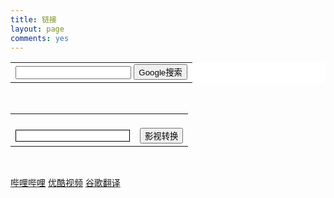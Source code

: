 ```yaml
---
title: 链接
layout: page
comments: yes
---
```


<center>
	<FORM method="GET" action="http://www.google.com/search" target="_blank">
		<TABLE bgcolor="#FFFFFF" style="border:none;">
			<tr>
				<td>
					<INPUT TYPE="text" name="q" value="">
					<INPUT TYPE="hidden" name="hl"  value="zh-CN">
					<INPUT type="submit" name="btnG"  value="Google搜索">
				</td>
			</tr>
		</TABLE>
	</FORM>
</center>

<br/>

<center>
<form id="bdfm" target="_blank" name="bdfm" method="get" action="https://api.47ks.com/webcloud/">
    <table>
       <tr> 
            <td><br/><input type="text" id="search1" name="v" style="border:1px,solid" /></td>
            <td><br/><input type="submit" value="影视转换" /></td>
         </tr>
    </table>
</form>
</center>
<br/>

<a href="http://www.bilibili.com/" target="_blank" >哔哩哔哩</a>
<a href="http://www.youku.com/" target="_blank" >优酷视频</a>
<a href="https://translate.google.cn/" target="_blank" >谷歌翻译</a>
<a href="" target="_blank" ></a>
